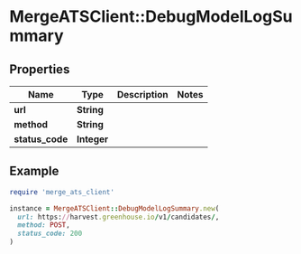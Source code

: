 # MergeATSClient::DebugModelLogSummary

## Properties

| Name | Type | Description | Notes |
| ---- | ---- | ----------- | ----- |
| **url** | **String** |  |  |
| **method** | **String** |  |  |
| **status_code** | **Integer** |  |  |

## Example

```ruby
require 'merge_ats_client'

instance = MergeATSClient::DebugModelLogSummary.new(
  url: https://harvest.greenhouse.io/v1/candidates/,
  method: POST,
  status_code: 200
)
```

